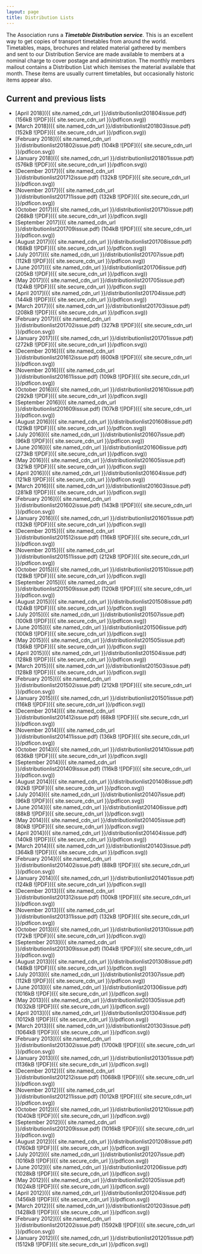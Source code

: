 ```yaml
---
layout: page
title: Distribution Lists
---
```

The Association runs a **_Timetable Distribution service_**. This is an excellent way to get copies of transport timetables from around the world. Timetables, maps, brochures and related material gathered by members and sent to our Distribution Service are made available to members at a nominal charge to cover postage and administration. The monthly members mailout contains a Distribution List which itemises the material available that month. These items are usually current timetables, but occasionally historic items appear also.

## Current and previous lists
* [April     2018]({{ site.named_cdn_url }}/distributionlist201804issue.pdf) (156kB ![PDF]({{ site.secure_cdn_url }}/pdficon.svg))
* [March     2018]({{ site.named_cdn_url }}/distributionlist201803issue.pdf) (152kB ![PDF]({{ site.secure_cdn_url }}/pdficon.svg))
* [February  2018]({{ site.named_cdn_url }}/distributionlist201802issue.pdf) (104kB ![PDF]({{ site.secure_cdn_url }}/pdficon.svg))
* [January   2018]({{ site.named_cdn_url }}/distributionlist201801issue.pdf) (576kB ![PDF]({{ site.secure_cdn_url }}/pdficon.svg))
* [December  2017]({{ site.named_cdn_url }}/distributionlist201712issue.pdf) (132kB ![PDF]({{ site.secure_cdn_url }}/pdficon.svg))
* [November  2017]({{ site.named_cdn_url }}/distributionlist201711issue.pdf) (132kB ![PDF]({{ site.secure_cdn_url }}/pdficon.svg))
* [October   2017]({{ site.named_cdn_url }}/distributionlist201710issue.pdf) (268kB ![PDF]({{ site.secure_cdn_url }}/pdficon.svg))
* [September 2017]({{ site.named_cdn_url }}/distributionlist201709issue.pdf) (104kB ![PDF]({{ site.secure_cdn_url }}/pdficon.svg))
* [August    2017]({{ site.named_cdn_url }}/distributionlist201708issue.pdf) (168kB ![PDF]({{ site.secure_cdn_url }}/pdficon.svg))
* [July      2017]({{ site.named_cdn_url }}/distributionlist201707issue.pdf) (112kB ![PDF]({{ site.secure_cdn_url }}/pdficon.svg))
* [June      2017]({{ site.named_cdn_url }}/distributionlist201706issue.pdf) (205kB ![PDF]({{ site.secure_cdn_url }}/pdficon.svg))
* [May       2017]({{ site.named_cdn_url }}/distributionlist201705issue.pdf) (124kB ![PDF]({{ site.secure_cdn_url }}/pdficon.svg))
* [April     2017]({{ site.named_cdn_url }}/distributionlist201704issue.pdf) (144kB ![PDF]({{ site.secure_cdn_url }}/pdficon.svg))
* [March     2017]({{ site.named_cdn_url }}/distributionlist201703issue.pdf) (208kB ![PDF]({{ site.secure_cdn_url }}/pdficon.svg))
* [February  2017]({{ site.named_cdn_url }}/distributionlist201702issue.pdf) (327kB ![PDF]({{ site.secure_cdn_url }}/pdficon.svg))
* [January   2017]({{ site.named_cdn_url }}/distributionlist201701issue.pdf) (272kB ![PDF]({{ site.secure_cdn_url }}/pdficon.svg))
* [December  2016]({{ site.named_cdn_url }}/distributionlist201612issue.pdf) (600kB ![PDF]({{ site.secure_cdn_url }}/pdficon.svg))
* [November  2016]({{ site.named_cdn_url }}/distributionlist201611issue.pdf) (109kB ![PDF]({{ site.secure_cdn_url }}/pdficon.svg))
* [October   2016]({{ site.named_cdn_url }}/distributionlist201610issue.pdf) (292kB ![PDF]({{ site.secure_cdn_url }}/pdficon.svg))
* [September 2016]({{ site.named_cdn_url }}/distributionlist201609issue.pdf) (107kB ![PDF]({{ site.secure_cdn_url }}/pdficon.svg))
* [August    2016]({{ site.named_cdn_url }}/distributionlist201608issue.pdf) (129kB ![PDF]({{ site.secure_cdn_url }}/pdficon.svg))
* [July      2016]({{ site.named_cdn_url }}/distributionlist201607issue.pdf) (96kB  ![PDF]({{ site.secure_cdn_url }}/pdficon.svg))
* [June      2016]({{ site.named_cdn_url }}/distributionlist201606issue.pdf) (273kB ![PDF]({{ site.secure_cdn_url }}/pdficon.svg))
* [May       2016]({{ site.named_cdn_url }}/distributionlist201605issue.pdf) (321kB ![PDF]({{ site.secure_cdn_url }}/pdficon.svg))
* [April     2016]({{ site.named_cdn_url }}/distributionlist201604issue.pdf) (121kB ![PDF]({{ site.secure_cdn_url }}/pdficon.svg))
* [March     2016]({{ site.named_cdn_url }}/distributionlist201603issue.pdf) (281kB ![PDF]({{ site.secure_cdn_url }}/pdficon.svg))
* [February  2016]({{ site.named_cdn_url }}/distributionlist201602issue.pdf) (143kB ![PDF]({{ site.secure_cdn_url }}/pdficon.svg))
* [January   2016]({{ site.named_cdn_url }}/distributionlist201601issue.pdf) (132kB ![PDF]({{ site.secure_cdn_url }}/pdficon.svg))
* [December  2015]({{ site.named_cdn_url }}/distributionlist201512issue.pdf) (116kB ![PDF]({{ site.secure_cdn_url }}/pdficon.svg))
* [November  2015]({{ site.named_cdn_url }}/distributionlist201511issue.pdf) (212kB ![PDF]({{ site.secure_cdn_url }}/pdficon.svg))
* [October   2015]({{ site.named_cdn_url }}/distributionlist201510issue.pdf) (128kB ![PDF]({{ site.secure_cdn_url }}/pdficon.svg))
* [September 2015]({{ site.named_cdn_url }}/distributionlist201509issue.pdf) (120kB ![PDF]({{ site.secure_cdn_url }}/pdficon.svg))
* [August    2015]({{ site.named_cdn_url }}/distributionlist201508issue.pdf) (124kB ![PDF]({{ site.secure_cdn_url }}/pdficon.svg))
* [July      2015]({{ site.named_cdn_url }}/distributionlist201507issue.pdf) (100kB ![PDF]({{ site.secure_cdn_url }}/pdficon.svg))
* [June      2015]({{ site.named_cdn_url }}/distributionlist201506issue.pdf) (100kB ![PDF]({{ site.secure_cdn_url }}/pdficon.svg))
* [May       2015]({{ site.named_cdn_url }}/distributionlist201505issue.pdf) (136kB ![PDF]({{ site.secure_cdn_url }}/pdficon.svg))
* [April     2015]({{ site.named_cdn_url }}/distributionlist201504issue.pdf) (128kB ![PDF]({{ site.secure_cdn_url }}/pdficon.svg))
* [March     2015]({{ site.named_cdn_url }}/distributionlist201503issue.pdf) (128kB ![PDF]({{ site.secure_cdn_url }}/pdficon.svg))
* [February  2015]({{ site.named_cdn_url }}/distributionlist201502issue.pdf) (212kB ![PDF]({{ site.secure_cdn_url }}/pdficon.svg))
* [January   2015]({{ site.named_cdn_url }}/distributionlist201501issue.pdf) (116kB ![PDF]({{ site.secure_cdn_url }}/pdficon.svg))
* [December  2014]({{ site.named_cdn_url }}/distributionlist201412issue.pdf) (68kB  ![PDF]({{ site.secure_cdn_url }}/pdficon.svg))
* [November  2014]({{ site.named_cdn_url }}/distributionlist201411issue.pdf) (136kB ![PDF]({{ site.secure_cdn_url }}/pdficon.svg))
* [October   2014]({{ site.named_cdn_url }}/distributionlist201410issue.pdf) (636kB ![PDF]({{ site.secure_cdn_url }}/pdficon.svg))
* [September 2014]({{ site.named_cdn_url }}/distributionlist201409issue.pdf) (116kB ![PDF]({{ site.secure_cdn_url }}/pdficon.svg))
* [August    2014]({{ site.named_cdn_url }}/distributionlist201408issue.pdf) (92kB  ![PDF]({{ site.secure_cdn_url }}/pdficon.svg))
* [July      2014]({{ site.named_cdn_url }}/distributionlist201407issue.pdf) (96kB  ![PDF]({{ site.secure_cdn_url }}/pdficon.svg))
* [June      2014]({{ site.named_cdn_url }}/distributionlist201406issue.pdf) (88kB  ![PDF]({{ site.secure_cdn_url }}/pdficon.svg))
* [May       2014]({{ site.named_cdn_url }}/distributionlist201405issue.pdf) (80kB  ![PDF]({{ site.secure_cdn_url }}/pdficon.svg))
* [April     2014]({{ site.named_cdn_url }}/distributionlist201404issue.pdf) (140kB ![PDF]({{ site.secure_cdn_url }}/pdficon.svg))
* [March     2014]({{ site.named_cdn_url }}/distributionlist201403issue.pdf) (364kB ![PDF]({{ site.secure_cdn_url }}/pdficon.svg))
* [February  2014]({{ site.named_cdn_url }}/distributionlist201402issue.pdf) (88kB  ![PDF]({{ site.secure_cdn_url }}/pdficon.svg))
* [January   2014]({{ site.named_cdn_url }}/distributionlist201401issue.pdf) (124kB ![PDF]({{ site.secure_cdn_url }}/pdficon.svg))
* [December  2013]({{ site.named_cdn_url }}/distributionlist201312issue.pdf) (100kB  ![PDF]({{ site.secure_cdn_url }}/pdficon.svg))
* [November  2013]({{ site.named_cdn_url }}/distributionlist201311issue.pdf) (132kB ![PDF]({{ site.secure_cdn_url }}/pdficon.svg))
* [October   2013]({{ site.named_cdn_url }}/distributionlist201310issue.pdf) (172kB ![PDF]({{ site.secure_cdn_url }}/pdficon.svg))
* [September 2013]({{ site.named_cdn_url }}/distributionlist201309issue.pdf) (104kB ![PDF]({{ site.secure_cdn_url }}/pdficon.svg))
* [August    2013]({{ site.named_cdn_url }}/distributionlist201308issue.pdf) (148kB  ![PDF]({{ site.secure_cdn_url }}/pdficon.svg))
* [July      2013]({{ site.named_cdn_url }}/distributionlist201307issue.pdf) (112kB  ![PDF]({{ site.secure_cdn_url }}/pdficon.svg))
* [June      2013]({{ site.named_cdn_url }}/distributionlist201306issue.pdf) (1016kB  ![PDF]({{ site.secure_cdn_url }}/pdficon.svg))
* [May       2013]({{ site.named_cdn_url }}/distributionlist201305issue.pdf) (1032kB  ![PDF]({{ site.secure_cdn_url }}/pdficon.svg))
* [April     2013]({{ site.named_cdn_url }}/distributionlist201304issue.pdf) (1012kB ![PDF]({{ site.secure_cdn_url }}/pdficon.svg))
* [March     2013]({{ site.named_cdn_url }}/distributionlist201303issue.pdf) (1064kB ![PDF]({{ site.secure_cdn_url }}/pdficon.svg))
* [February  2013]({{ site.named_cdn_url }}/distributionlist201302issue.pdf) (1700kB  ![PDF]({{ site.secure_cdn_url }}/pdficon.svg))
* [January   2013]({{ site.named_cdn_url }}/distributionlist201301issue.pdf) (1136kB ![PDF]({{ site.secure_cdn_url }}/pdficon.svg))
* [December  2012]({{ site.named_cdn_url }}/distributionlist201212issue.pdf) (1068kB  ![PDF]({{ site.secure_cdn_url }}/pdficon.svg))
* [November  2012]({{ site.named_cdn_url }}/distributionlist201211issue.pdf) (1012kB ![PDF]({{ site.secure_cdn_url }}/pdficon.svg))
* [October   2012]({{ site.named_cdn_url }}/distributionlist201210issue.pdf) (1040kB ![PDF]({{ site.secure_cdn_url }}/pdficon.svg))
* [September 2012]({{ site.named_cdn_url }}/distributionlist201209issue.pdf) (1016kB ![PDF]({{ site.secure_cdn_url }}/pdficon.svg))
* [August    2012]({{ site.named_cdn_url }}/distributionlist201208issue.pdf) (1760kB  ![PDF]({{ site.secure_cdn_url }}/pdficon.svg))
* [July      2012]({{ site.named_cdn_url }}/distributionlist201207issue.pdf) (1016kB  ![PDF]({{ site.secure_cdn_url }}/pdficon.svg))
* [June      2012]({{ site.named_cdn_url }}/distributionlist201206issue.pdf) (1028kB  ![PDF]({{ site.secure_cdn_url }}/pdficon.svg))
* [May       2012]({{ site.named_cdn_url }}/distributionlist201205issue.pdf) (1024kB  ![PDF]({{ site.secure_cdn_url }}/pdficon.svg))
* [April     2012]({{ site.named_cdn_url }}/distributionlist201204issue.pdf) (1456kB ![PDF]({{ site.secure_cdn_url }}/pdficon.svg))
* [March     2012]({{ site.named_cdn_url }}/distributionlist201203issue.pdf) (1428kB ![PDF]({{ site.secure_cdn_url }}/pdficon.svg))
* [February  2012]({{ site.named_cdn_url }}/distributionlist201202issue.pdf) (1592kB  ![PDF]({{ site.secure_cdn_url }}/pdficon.svg))
* [January   2012]({{ site.named_cdn_url }}/distributionlist201201issue.pdf) (1512kB ![PDF]({{ site.secure_cdn_url }}/pdficon.svg))

